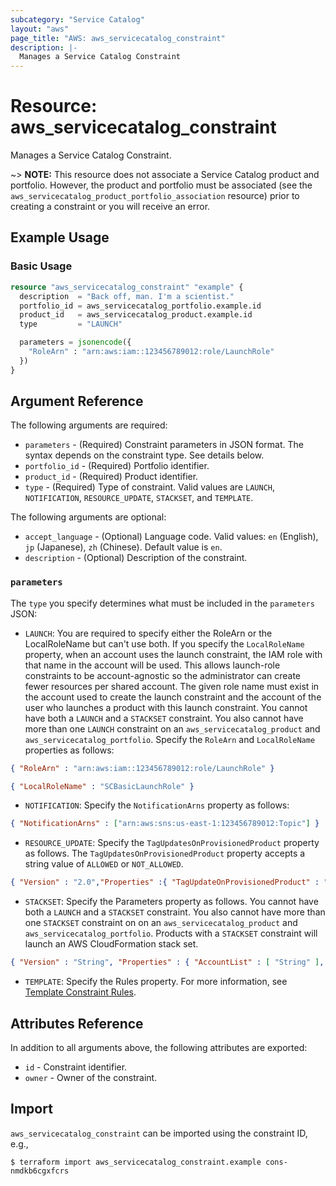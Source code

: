 ```yaml
---
subcategory: "Service Catalog"
layout: "aws"
page_title: "AWS: aws_servicecatalog_constraint"
description: |-
  Manages a Service Catalog Constraint
---
```


# Resource: aws_servicecatalog_constraint

Manages a Service Catalog Constraint.

~> **NOTE:** This resource does not associate a Service Catalog product and portfolio. However, the product and portfolio must be associated (see the `aws_servicecatalog_product_portfolio_association` resource) prior to creating a constraint or you will receive an error.

## Example Usage

### Basic Usage

```terraform
resource "aws_servicecatalog_constraint" "example" {
  description  = "Back off, man. I'm a scientist."
  portfolio_id = aws_servicecatalog_portfolio.example.id
  product_id   = aws_servicecatalog_product.example.id
  type         = "LAUNCH"

  parameters = jsonencode({
    "RoleArn" : "arn:aws:iam::123456789012:role/LaunchRole"
  })
}
```

## Argument Reference

The following arguments are required:

* `parameters` - (Required) Constraint parameters in JSON format. The syntax depends on the constraint type. See details below.
* `portfolio_id` - (Required) Portfolio identifier.
* `product_id` - (Required) Product identifier.
* `type` - (Required) Type of constraint. Valid values are `LAUNCH`, `NOTIFICATION`, `RESOURCE_UPDATE`, `STACKSET`, and `TEMPLATE`.

The following arguments are optional:

* `accept_language` - (Optional) Language code. Valid values: `en` (English), `jp` (Japanese), `zh` (Chinese). Default value is `en`.
* `description` - (Optional) Description of the constraint.

### `parameters`

The `type` you specify determines what must be included in the `parameters` JSON:

* `LAUNCH`: You are required to specify either the RoleArn or the LocalRoleName but can't use both. If you specify the `LocalRoleName` property, when an account uses the launch constraint, the IAM role with that name in the account will be used. This allows launch-role constraints to be account-agnostic so the administrator can create fewer resources per shared account. The given role name must exist in the account used to create the launch constraint and the account of the user who launches a product with this launch constraint. You cannot have both a `LAUNCH` and a `STACKSET` constraint. You also cannot have more than one `LAUNCH` constraint on an `aws_servicecatalog_product` and `aws_servicecatalog_portfolio`. Specify the `RoleArn` and `LocalRoleName` properties as follows:

```json
{ "RoleArn" : "arn:aws:iam::123456789012:role/LaunchRole" }
```

```json
{ "LocalRoleName" : "SCBasicLaunchRole" }
```

* `NOTIFICATION`: Specify the `NotificationArns` property as follows:

```json
{ "NotificationArns" : ["arn:aws:sns:us-east-1:123456789012:Topic"] }
```

* `RESOURCE_UPDATE`: Specify the `TagUpdatesOnProvisionedProduct` property as follows. The `TagUpdatesOnProvisionedProduct` property accepts a string value of `ALLOWED` or `NOT_ALLOWED`.

```json
{ "Version" : "2.0","Properties" :{ "TagUpdateOnProvisionedProduct" : "String" }}
```

* `STACKSET`: Specify the Parameters property as follows. You cannot have both a `LAUNCH` and a `STACKSET` constraint. You also cannot have more than one `STACKSET` constraint on on an `aws_servicecatalog_product` and `aws_servicecatalog_portfolio`. Products with a `STACKSET` constraint will launch an AWS CloudFormation stack set.

```json
{ "Version" : "String", "Properties" : { "AccountList" : [ "String" ], "RegionList" : [ "String" ], "AdminRole" : "String", "ExecutionRole" : "String" }}
```

* `TEMPLATE`: Specify the Rules property. For more information, see [Template Constraint Rules](http://docs.aws.amazon.com/servicecatalog/latest/adminguide/reference-template_constraint_rules.html).

## Attributes Reference

In addition to all arguments above, the following attributes are exported:

* `id` - Constraint identifier.
* `owner` - Owner of the constraint.

## Import

`aws_servicecatalog_constraint` can be imported using the constraint ID, e.g.,

```
$ terraform import aws_servicecatalog_constraint.example cons-nmdkb6cgxfcrs
```
